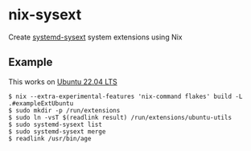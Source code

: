 # nix-sysext

Create [systemd-sysext](https://www.freedesktop.org/software/systemd/man/systemd-sysext.html) system extensions using Nix

## Example

This works on [Ubuntu 22.04 LTS](https://gist.github.com/mikroskeem/7dcb0b5cccf013edf1501099987c324b)

```shell
$ nix --extra-experimental-features 'nix-command flakes' build -L .#exampleExtUbuntu
$ sudo mkdir -p /run/extensions
$ sudo ln -vsT $(readlink result) /run/extensions/ubuntu-utils
$ sudo systemd-sysext list
$ sudo systemd-sysext merge
$ readlink /usr/bin/age
```
